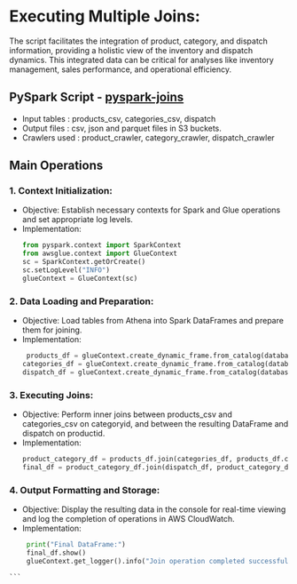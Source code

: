 # Executing Multiple Joins:
The script facilitates the integration of product, category, and dispatch information, providing a holistic view of the inventory and dispatch dynamics. This integrated data can be critical for analyses like inventory management, sales performance, and operational efficiency.

## PySpark Script - [pyspark-joins](../glue-code/ti-pyspark-multiple-joins.py)
- Input tables          : products_csv, categories_csv, dispatch 
- Output files          : csv, json and parquet files in S3 buckets.
- Crawlers used         : product_crawler, category_crawler, dispatch_crawler

## Main Operations
### 1. Context Initialization:
  - Objective: Establish necessary contexts for Spark and Glue operations and set appropriate log levels.
  - Implementation:
    ```python
    from pyspark.context import SparkContext
    from awsglue.context import GlueContext
    sc = SparkContext.getOrCreate()
    sc.setLogLevel("INFO")
    glueContext = GlueContext(sc)
    ```
### 2. Data Loading and Preparation:
  - Objective: Load tables from Athena into Spark DataFrames and prepare them for joining.
  - Implementation:
    ```python
     products_df = glueContext.create_dynamic_frame.from_catalog(database="glue_db", table_name="products_csv").toDF()
    categories_df = glueContext.create_dynamic_frame.from_catalog(database="glue_db", table_name="categories_csv").toDF()
    dispatch_df = glueContext.create_dynamic_frame.from_catalog(database="glue_db", table_name="dispatch").toDF()
    ```
### 3. Executing Joins:
  - Objective: Perform inner joins between products_csv and categories_csv on categoryid, and between the resulting DataFrame and dispatch on productid.
  - Implementation:
    ```python
    product_category_df = products_df.join(categories_df, products_df.categoryid == categories_df.categoryid, "inner")
    final_df = product_category_df.join(dispatch_df, product_category_df.productid == dispatch_df.product_id, "inner")
      ```
### 4. Output Formatting and Storage:
   - Objective: Display the resulting data in the console for real-time viewing and log the completion of operations in AWS CloudWatch.
   - Implementation:
     ```python
      print("Final DataFrame:")
      final_df.show()
      glueContext.get_logger().info("Join operation completed successfully. Results displayed in console.")
    ```
